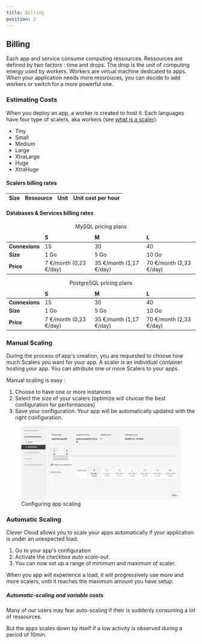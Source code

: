 ```yaml
---
title: Billing
position: 2
---
```

## Billing
Each app and service consume computing ressources. Ressources are defined by two factors : time and drops. The drop is the unit of computing energy used by workers.
Workers are virtual machine dedicated to apps. When your application needs more ressrouces, you can decide to add workers or switch for a more powerful one.


### Estimating Costs

When you deploy an app, a worker is created to host it. Each languages have four type of scalers, aka workers (see [what is a scaler](http://localhost:8000/get-help/faq/#what-is-a-scaler)):

* Tiny 
* Small 
* Medium 
* Large 
* XtraLarge 
* Huge 
* XtraHuge 

#### Scalers billing rates
<table class="table table-bordered table-striped">
  <thead>
    <tr>
      <th>Size</th>
      <th>Ressource</th>
      <th>Unit</th>
      <th>Unit cost per hour</th>
    </tr>
  </thead>
  <tbody class="billing-table">
  </tbody>
</table>

#### Databases & Services billing rates

<table class="table-pricing-services table table-bordered table-striped">
    <caption>MySQL pricing plans</caption>
    <thead>
      <tr>
        <td></td>
        <td><strong>S</strong></td>
        <td><strong>M</strong></td>
        <td><strong>L</strong></td>
      </tr>
    </thead>
    <tbody>
      <tr>
        <td><strong>Connexions</strong></td>
        <td>15</td>
        <td>30</td>
        <td>40</td>
      </tr>
      <tr>
        <td><strong>Size</strong></td>
        <td>1 Go</td>
        <td>5 Go</td>
        <td>10 Go</td>
      </tr>
      <tr>
        <td><strong>Price</strong></td>
        <td>7 €/month (0,23 €/day)</td>
        <td>35 €/month (1,17 €/day)</td>
        <td>70 €/month (2,33 €/day)</td>
      </tr>
    </tbody>
</table>

<table class="table-pricing-services table table-bordered table-striped">
    <caption>PostgreSQL pricing plans</caption>
    <thead>
      <tr>
        <td></td>
        <td><strong>S</strong></td>
        <td><strong>M</strong></td>
        <td><strong>L</strong></td>
      </tr>
    </thead>
    <tbody>
      <tr>
        <td><strong>Connexions</strong></td>
        <td>15</td>
        <td>30</td>
        <td>40</td>
      </tr>
      <tr>
        <td><strong>Size</strong></td>
        <td>1 Go</td>
        <td>5 Go</td>
        <td>10 Go</td>
      </tr>
      <tr>
        <td><strong>Price</strong></td>
        <td>7 €/month (0,23 €/day)</td>
        <td>35 €/month (1,17 €/day)</td>
        <td>70 €/month (2,33 €/day)</td>
      </tr>
    </tbody>
</table>

### Manual Scaling

During the process of app's creation, you are requested to choose how much Scalers you want for your app. A scaler is an individual container hosting your app. You can attribute one or more Scalers to your apps.

Manual scaling is easy : 

1. Choose to have one or more instances
2. Select the size of your scalers (optimize will choose the best configuration for performances)
3. Save your configuration. Your app will be automatically updated with the right configuration.

<figure class="cc-content-img">
  <a href="/assets/images/instances-size-configuration.png"><img src="/assets/images/instances-size-configuration.png"/></a>
  <figcaption>Configuring app scaling 
  </figcaption>
</figure>



### Automatic Scaling

Clever Cloud allows you to scale your apps automatically if your application is under an unexpected load.

1. Go to your app's configuration  
2. Activate the checkbox _auto scale-out_.
3. You can now set up a range of minimum and maximum of scaler.

When you app will experience a load, it will progressively use more and more scalers, until it reaches the maximum amount you have setup.

<div class="alert alert-hot-problems"><h5>Automatic-scaling and variable costs</h5>
<p>Many of our users may fear auto-scaling if their is suddenly consuming a lot of ressources.</p><p>But the apps scales down by itself if a low activity is observed during a period of 10min.</p></div> 


